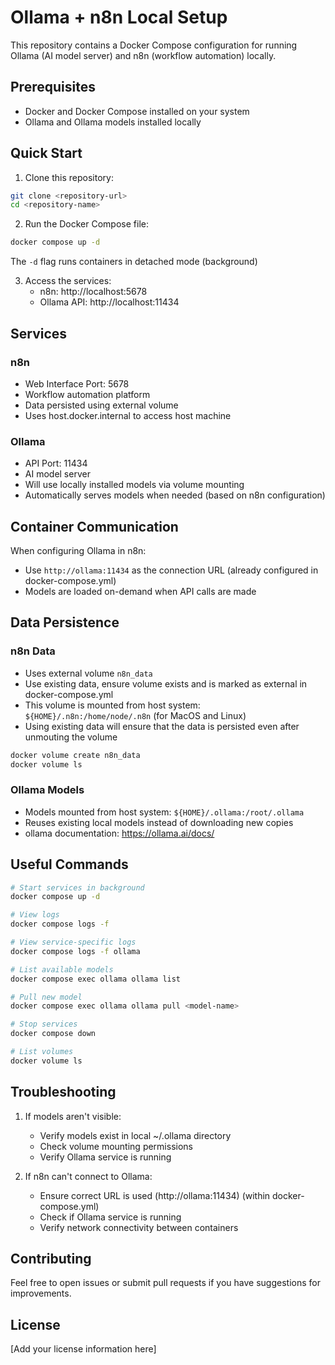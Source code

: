 # Ollama + n8n Local Setup

This repository contains a Docker Compose configuration for running Ollama (AI model server) and n8n (workflow automation) locally.

## Prerequisites

- Docker and Docker Compose installed on your system
- Ollama and Ollama models installed locally

## Quick Start

1. Clone this repository: 
```bash
git clone <repository-url>
cd <repository-name>
```

2. Run the Docker Compose file:
```bash
docker compose up -d
```
The `-d` flag runs containers in detached mode (background)

3. Access the services:
   - n8n: http://localhost:5678
   - Ollama API: http://localhost:11434

## Services

### n8n
- Web Interface Port: 5678
- Workflow automation platform
- Data persisted using external volume
- Uses host.docker.internal to access host machine

### Ollama
- API Port: 11434
- AI model server
- Will use locally installed models via volume mounting
- Automatically serves models when needed (based on n8n configuration)

## Container Communication
When configuring Ollama in n8n:
- Use `http://ollama:11434` as the connection URL (already configured in docker-compose.yml)
- Models are loaded on-demand when API calls are made

## Data Persistence

### n8n Data
- Uses external volume `n8n_data`
- Use existing data, ensure volume exists and is marked as external in docker-compose.yml
- This volume is mounted from host system: `${HOME}/.n8n:/home/node/.n8n` (for MacOS and Linux)
- Using existing data will ensure that the data is persisted even after unmouting the volume
```bash
docker volume create n8n_data
docker volume ls
```

### Ollama Models
- Models mounted from host system: `${HOME}/.ollama:/root/.ollama`
- Reuses existing local models instead of downloading new copies
- ollama documentation: https://ollama.ai/docs/

## Useful Commands

```bash
# Start services in background
docker compose up -d

# View logs
docker compose logs -f

# View service-specific logs
docker compose logs -f ollama

# List available models
docker compose exec ollama ollama list

# Pull new model
docker compose exec ollama ollama pull <model-name>

# Stop services
docker compose down

# List volumes
docker volume ls
```

## Troubleshooting

1. If models aren't visible:
   - Verify models exist in local ~/.ollama directory
   - Check volume mounting permissions
   - Verify Ollama service is running

2. If n8n can't connect to Ollama:
   - Ensure correct URL is used (http://ollama:11434) (within docker-compose.yml)
   - Check if Ollama service is running
   - Verify network connectivity between containers

## Contributing

Feel free to open issues or submit pull requests if you have suggestions for improvements.

## License

[Add your license information here]
